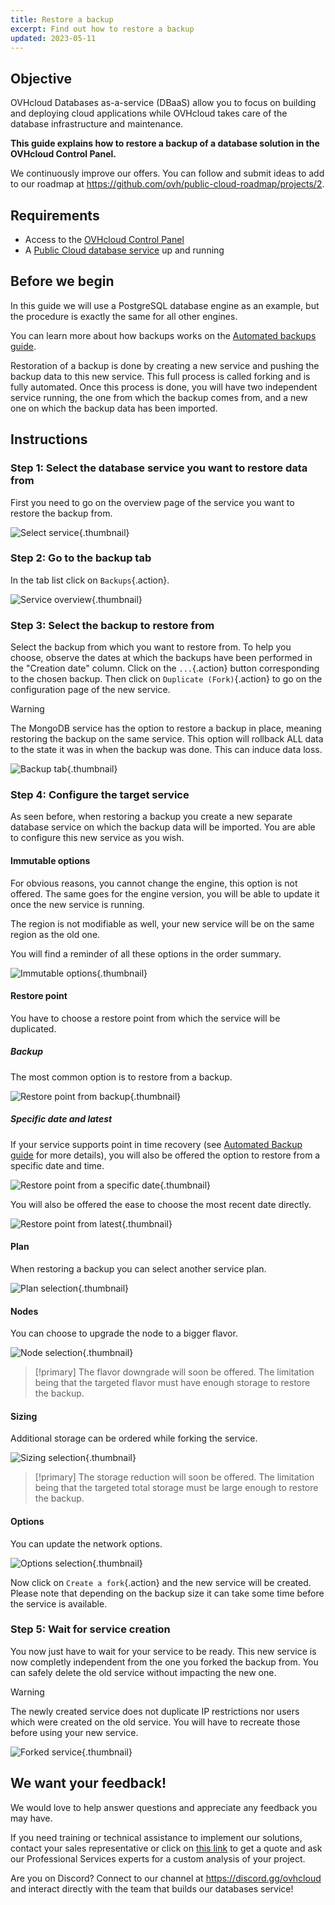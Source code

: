 ```yaml
---
title: Restore a backup
excerpt: Find out how to restore a backup
updated: 2023-05-11
---
```



## Objective

OVHcloud Databases as-a-service (DBaaS) allow you to focus on building and deploying cloud applications while OVHcloud takes care of the database infrastructure and maintenance. 

**This guide explains how to restore a backup of a database solution in the OVHcloud Control Panel.**

We continuously improve our offers. You can follow and submit ideas to add to our roadmap at <https://github.com/ovh/public-cloud-roadmap/projects/2>.

## Requirements

- Access to the [OVHcloud Control Panel](https://www.ovh.com/auth/?action=gotomanager&from=https://www.ovh.co.uk/&ovhSubsidiary=GB)
- A [Public Cloud database service](https://www.ovhcloud.com/en-gb/public-cloud/databases/) up and running

## Before we begin

In this guide we will use a PostgreSQL database engine as an example, but the procedure is exactly the same for all other engines.

You can learn more about how backups works on the [Automated backups guide](/pages/public_cloud/public_cloud_databases/databases_05_automated_backups).

Restoration of a backup is done by creating a new service and pushing the backup data to this new service. This full process is called forking and is fully automated. Once this process is done, you will have two independent service running, the one from which the backup comes from, and a new one on which the backup data has been imported.

## Instructions

### Step 1: Select the database service you want to restore data from

First you need to go on the overview page of the service you want to restore the backup from.

![Select service](images/service-selection-20230331.png){.thumbnail}

### Step 2: Go to the backup tab

In the tab list click on `Backups`{.action}.

![Service overview](images/service-overview-20230331.png){.thumbnail}

### Step 3: Select the backup to restore from

Select the backup from which you want to restore from. To help you choose, observe the dates at which the backups have been performed in the "Creation date" column.
Click on the `...`{.action} button corresponding to the chosen backup. Then click on `Duplicate (Fork)`{.action} to go on the configuration page of the new service.

> [!warning]
> The MongoDB service has the option to restore a backup in place, meaning restoring the backup on the same service. This option will rollback ALL data to the state it was in when the backup was done. This can induce data loss.

![Backup tab](images/backup-tab-20230511.png){.thumbnail}

### Step 4: Configure the target service

As seen before, when restoring a backup you create a new separate database service on which the backup data will be imported. You are able to configure this new service as you wish.

#### Immutable options

For obvious reasons, you cannot change the engine, this option is not offered. The same goes for the engine version, you will be able to update it once the new service is running.

The region is not modifiable as well, your new service will be on the same region as the old one.

You will find a reminder of all these options in the order summary.

![Immutable options](images/immutable-options.png){.thumbnail}

#### Restore point

You have to choose a restore point from which the service will be duplicated.

##### **Backup**

The most common option is to restore from a backup.

![Restore point from backup](images/restore-point-selection-backup.png){.thumbnail}

##### Specific date and latest

If your service supports point in time recovery (see [Automated Backup guide](/pages/public_cloud/public_cloud_databases/databases_05_automated_backups) for more details), you will also be offered the option to restore from a specific date and time.

![Restore point from a specific date](images/restore-point-selection-date.png){.thumbnail}

You will also be offered the ease to choose the most recent date directly.

![Restore point from latest](images/restore-point-selection-latest.png){.thumbnail}

#### Plan

When restoring a backup you can select another service plan.

![Plan selection](images/plan-selection-20230331.png){.thumbnail}

#### Nodes

You can choose to upgrade the node to a bigger flavor.

![Node selection](images/node-selection-20230331.png){.thumbnail}

> [!primary]
> The flavor downgrade will soon be offered. The limitation being that the targeted flavor must have enough storage to restore the backup.

#### Sizing

Additional storage can be ordered while forking the service.

![Sizing selection](images/sizing-selection.png){.thumbnail}

> [!primary]
> The storage reduction will soon be offered. The limitation being that the targeted total storage must be large enough to restore the backup.

#### Options

You can update the network options.

![Options selection](images/option-selection-20230331.png){.thumbnail}

Now click on `Create a fork`{.action} and the new service will be created. Please note that depending on the backup size it can take some time before the service is available.

### Step 5: Wait for service creation

You now just have to wait for your service to be ready.
This new service is now completly independent from the one you forked the backup from. You can safely delete the old service without impacting the new one.

> [!warning]
> The newly created service does not duplicate IP restrictions nor users which were created on the old service. You will have to recreate those before using your new service.

![Forked service](images/forked-service-20230331.png){.thumbnail}

## We want your feedback!

We would love to help answer questions and appreciate any feedback you may have.

If you need training or technical assistance to implement our solutions, contact your sales representative or click on [this link](https://www.ovhcloud.com/en-gb/professional-services/) to get a quote and ask our Professional Services experts for a custom analysis of your project.

Are you on Discord? Connect to our channel at <https://discord.gg/ovhcloud> and interact directly with the team that builds our databases service!